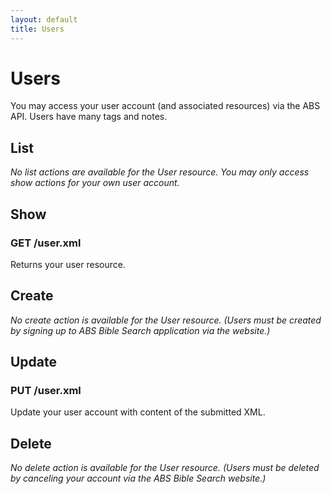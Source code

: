 ```yaml
---
layout: default
title: Users
---
```


# Users

You may access your user account (and associated resources) via the ABS API.  Users have many tags and notes.

## List

_No list actions are available for the User resource.  You may only access show actions for your own user account._

## Show

### GET /user.xml

Returns your user resource. 

## Create

_No create action is available for the User resource.  (Users must be created by signing up to ABS Bible Search application via the website.)_

## Update

### PUT /user.xml

Update your user account with content of the submitted XML.

## Delete

_No delete action is available for the User resource.  (Users must be deleted by canceling your account via the  ABS Bible Search website.)_
